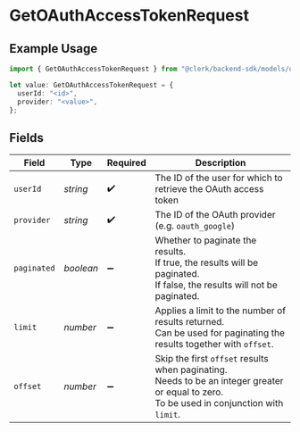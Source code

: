 # GetOAuthAccessTokenRequest

## Example Usage

```typescript
import { GetOAuthAccessTokenRequest } from "@clerk/backend-sdk/models/operations";

let value: GetOAuthAccessTokenRequest = {
  userId: "<id>",
  provider: "<value>",
};
```

## Fields

| Field                                                                                                                                     | Type                                                                                                                                      | Required                                                                                                                                  | Description                                                                                                                               |
| ----------------------------------------------------------------------------------------------------------------------------------------- | ----------------------------------------------------------------------------------------------------------------------------------------- | ----------------------------------------------------------------------------------------------------------------------------------------- | ----------------------------------------------------------------------------------------------------------------------------------------- |
| `userId`                                                                                                                                  | *string*                                                                                                                                  | :heavy_check_mark:                                                                                                                        | The ID of the user for which to retrieve the OAuth access token                                                                           |
| `provider`                                                                                                                                | *string*                                                                                                                                  | :heavy_check_mark:                                                                                                                        | The ID of the OAuth provider (e.g. `oauth_google`)                                                                                        |
| `paginated`                                                                                                                               | *boolean*                                                                                                                                 | :heavy_minus_sign:                                                                                                                        | Whether to paginate the results.<br/>If true, the results will be paginated.<br/>If false, the results will not be paginated.             |
| `limit`                                                                                                                                   | *number*                                                                                                                                  | :heavy_minus_sign:                                                                                                                        | Applies a limit to the number of results returned.<br/>Can be used for paginating the results together with `offset`.                     |
| `offset`                                                                                                                                  | *number*                                                                                                                                  | :heavy_minus_sign:                                                                                                                        | Skip the first `offset` results when paginating.<br/>Needs to be an integer greater or equal to zero.<br/>To be used in conjunction with `limit`. |